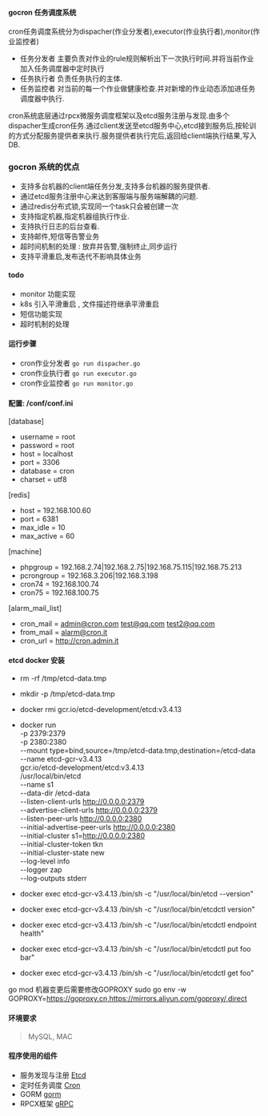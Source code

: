 #### gocron 任务调度系统
cron任务调度系统分为dispacher(作业分发者),executor(作业执行者),monitor(作业监控者)
 * 任务分发者 主要负责对作业的rule规则解析出下一次执行时间.并将当前作业加入任务调度器中定时执行
 * 任务执行者 负责任务执行的主体.
 * 任务监控者 对当前的每一个作业做健康检查.并对新增的作业动态添加进任务调度器中执行.

cron系统底层通过rpcx微服务调度框架以及etcd服务注册与发现.由多个dispacher生成cron任务.通过client发送至etcd服务中心,etcd接到服务后,按轮训的方式分配服务提供者来执行.服务提供者执行完后,返回给client端执行结果,写入DB.

### gocron 系统的优点
* 支持多台机器的client端任务分发,支持多台机器的服务提供者.
* 通过etcd服务注册中心来达到客服端与服务端解耦的问题.
* 通过redis分布式锁,实现同一个task只会被创建一次
* 支持指定机器,指定机器组执行作业.
* 支持执行日志的后台查看.
* 支持邮件,短信等告警业务
* 超时间机制的处理 : 放弃并告警,强制终止,同步运行
* 支持平滑重启,发布迭代不影响具体业务

#### todo
 * monitor 功能实现
 * k8s 引入平滑重启 , 文件描述符继承平滑重启
 * 短信功能实现
 * 超时机制的处理

#### 运行步骤

* cron作业分发者
`go run dispacher.go`
* cron作业执行者
`go run executor.go`
* cron作业监控者
`go run monitor.go`

#### 配置: /conf/conf.ini
[database]
  * username = root
  * password = root
  * host     = localhost
  * port     = 3306
  * database = cron
  * charset  = utf8

[redis]
  * host     = 192.168.100.60
  * port     = 6381
  * max_idle = 10
  * max_active = 60

[machine]
  * phpgroup     = 192.168.2.74|192.168.2.75|192.168.75.115|192.168.75.213
  * pcrongroup   = 192.168.3.206|192.168.3.198
  * cron74       = 192.168.100.74
  * cron75       = 192.168.100.75

[alarm_mail_list]
  * cron_mail = admin@cron.com test@qq.com test2@qq.com
  * from_mail = alarm@cron.it
  * cron_url = http://cron.admin.it

#### etcd docker 安装
  * rm -rf /tmp/etcd-data.tmp
  * mkdir -p /tmp/etcd-data.tmp
  * docker rmi gcr.io/etcd-development/etcd:v3.4.13 
  * docker run \
  -p 2379:2379 \
  -p 2380:2380 \
  --mount type=bind,source=/tmp/etcd-data.tmp,destination=/etcd-data \
  --name etcd-gcr-v3.4.13 \
  gcr.io/etcd-development/etcd:v3.4.13 \
  /usr/local/bin/etcd \
  --name s1 \
  --data-dir /etcd-data \
  --listen-client-urls http://0.0.0.0:2379 \
  --advertise-client-urls http://0.0.0.0:2379 \
  --listen-peer-urls http://0.0.0.0:2380 \
  --initial-advertise-peer-urls http://0.0.0.0:2380 \
  --initial-cluster s1=http://0.0.0.0:2380 \
  --initial-cluster-token tkn \
  --initial-cluster-state new \
  --log-level info \
  --logger zap \
  --log-outputs stderr

  * docker exec etcd-gcr-v3.4.13 /bin/sh -c "/usr/local/bin/etcd --version"
  * docker exec etcd-gcr-v3.4.13 /bin/sh -c "/usr/local/bin/etcdctl version"
  * docker exec etcd-gcr-v3.4.13 /bin/sh -c "/usr/local/bin/etcdctl endpoint health"
  * docker exec etcd-gcr-v3.4.13 /bin/sh -c "/usr/local/bin/etcdctl put foo bar"
  * docker exec etcd-gcr-v3.4.13 /bin/sh -c "/usr/local/bin/etcdctl get foo"

go mod 机器变更后需要修改GOPROXY
sudo go env -w GOPROXY=https://goproxy.cn,https://mirrors.aliyun.com/goproxy/,direct

#### 环境要求
>  MySQL, MAC

#### 程序使用的组件
* 服务发现与注册 [Etcd](https://github.com/etcd-io/etcd)
* 定时任务调度 [Cron](https://github.com/jakecoffman/cron)
* GORM [gorm](https://github.com/go-gorm/gorm)
* RPCX框架 [gRPC](https://github.com/smallnest/rpcx)

